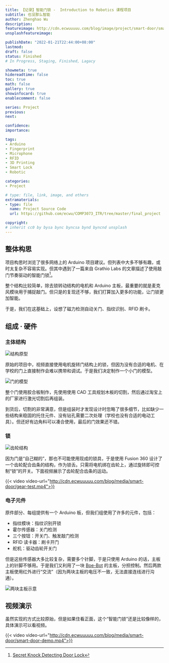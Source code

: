 ```yaml
---
title: 【记录】智能门锁 -  Introduction to Robotics 课程项目
subtitle: 也没那么智能
author: Zhenghao Wu
description: 
featureimage: http://cdn.ecwuuuuu.com/blog/image/project/smart-door/smart-door.jpg
unsplashfeatureimage: 

publishDate: "2022-01-21T22:44:00+08:00"
lastmod: 
draft: false
status: Finished
# In Progress, Staging, Finished, Lagacy

showmeta: true
hidereadtime: false
toc: true
math: false
gallery: true
showinfocard: true
enablecomment: false

series: Project
previous:
next:

confidence: 
importance: 

tags:
- Arduino
- Fingerprint
- Microphone
- RFID
- 3D Printing
- Smart Lock
- Robotic

categories:
- Project

# type: file, link, image, and others
extramaterials:
- type: file
  name: Project Source Code
  url: https://github.com/ecwu/COMP3073_ITR/tree/master/final_project

copyright: 
# inherit cc0 by bysa bync byncsa bynd byncnd unsplash
---
```


## 整体构思
项目构思时浏览了很多网络上的 Arduino 项目建议。但列表中大多不够有趣，或时太复杂不容易实现。但其中遇到了一篇来自 Grathio Labs 的文章描述了使用敲门节奏驱动的智能门锁[^1]。

整个结构比较简单，除去锁转动结构的电机和 Arduino 主板，最重要的就是麦克风模块用于捕捉敲门。但只是的复现还不够，我们打算加入更多的功能，让门锁更加智能。

于是，我们在这基础上，设想了磁力检测自动关门、指纹识别、RFID 刷卡。

## 组成 · 硬件

### 主体结构
![结构原型](http://cdn.ecwuuuuu.com/blog/image/project/smart-door/prototype-door.jpg)

原始的项目中，视频直接使用电机旋转门结构上的锁，但因为没有合适的电机、在学校的门上直接制作会难以携带和调试。于是我们决定制作一个小门的模型。

![门的模型](http://cdn.ecwuuuuu.com/blog/image/project/smart-door/door-front.jpeg)

整个门使用胶合板制作，先使用使用 CAD 工具规划木板的切割，然后通过淘宝上的厂家进行激光切割后再组装。

到货后，切割的非常满意，但是组装时才发现设计时忽略了很多细节，比如缺少一些结构来稳固的托住元件、没有钻孔需要二次处理（学校也没有合适的电动工具）。但还好有边角料可以凑合使用，最后的门效果还不错。

### 锁

![齿轮结构](http://cdn.ecwuuuuu.com/blog/image/project/smart-door/gear.jpg)

因为门是“自己糊的”，那也不可能使用现成的锁具，于是使用 Fusion 360 设计了一个齿轮配合齿条的结构，作为锁舌。只需将电机绑在齿轮上，通过旋转即可控制“锁”的开关。下面视频展示了齿轮配合齿条的运动。

{{< video video-url="http://cdn.ecwuuuuu.com/blog/media/smart-door/gear-test.mp4">}}

### 电子元件

原件部分、每组提供有一个 Arduino 板，但我们组使用了许多的元件，包括：
- 指纹模块：指纹识别开锁
- 霍尔传感器：关门检测
- 三个按钮：开关门、触发敲门检测
- RFID 读卡器：刷卡开门
- 舵机：驱动齿轮开关门

但是这些传感器大多比较复杂，需要多个针脚，于是只使用 Arduino 的话，主板上的针脚不够用。于是我们又利用了一块 [Boe-Bot](https://www.parallax.com/boe-bot-robot/) 的主板，分担控制。然后两款主板使用红外进行“交流”（因为两块主板的电压不一致，无法直接连线进行沟通）。

![两块主板示意](http://cdn.ecwuuuuu.com/blog/image/project/smart-door/two-boards-anno.jpg)


## 视频演示

虽然实现的方式比较原始，但是如果住看正面，这个“智能门锁”还是比较像样的，具体演示可以看视频。

{{< video video-url="http://cdn.ecwuuuuu.com/blog/media/smart-door/smart-door-demo.mp4">}}

[^1]: [Secret Knock Detecting Door Lock](https://grathio.com/2009/11/secret_knock_detecting_door_lock/)